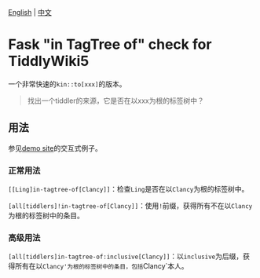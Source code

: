 [English](/README.md) | [中文](/README_zh-CN.md)

# Fask "in TagTree of" check for TiddlyWiki5

一个非常快速的`kin::to[xxx]`的版本。

> 找出一个tiddler的来源，它是否在以xxx为根的标签树中？

## 用法

参见[demo site](https://tiddly-gittly.github.io/in-tagtree-of/)的交互式例子。

### 正常用法

`[[Ling]in-tagtree-of[Clancy]]`：检查`Ling`是否在以`Clancy`为根的标签树中。

`[all[tiddlers]!in-tagtree-of[Clancy]]`：使用`!`前缀，获得所有不在以`Clancy`为根的标签树中的条目。

### 高级用法

`[all[tiddlers]in-tagtree-of:inclusive[Clancy]]`：以`inclusive`为后缀，获得所有在以`Clancy'为根的标签树中的条目，包括`Clancy`本人。